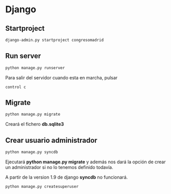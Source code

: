 # Django


## Startproject
```bash
django-admin.py startproject congresomadrid
```

## Run server
```bash
python manage.py runserver
```
Para salir del servidor cuando esta en marcha, pulsar

```bas
control c
```

## Migrate
```bash
python manage.py migrate
```

Creará el fichero **db.sqlite3**


## Crear usuario administrador

```bash
python manage.py syncdb
```

Ejecutará **python manage.py migrate** y además nos dará la opción de crear un administrador si no lo tenemos definido todavía.

A partir de la version 1.9 de django **syncdb** no funcionará.

```bash
python manage.py createsuperuser
```

